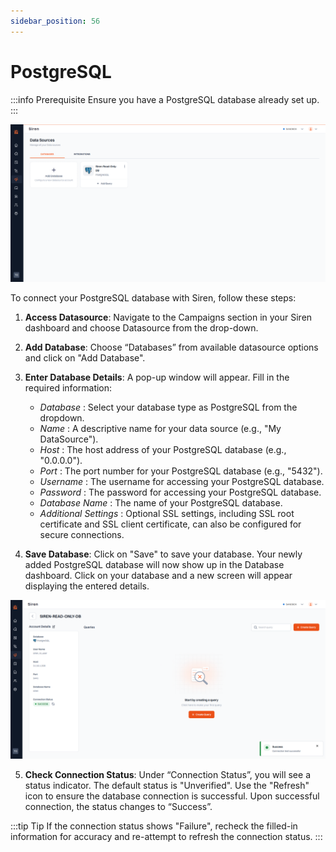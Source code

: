 ```yaml
---
sidebar_position: 56
---
```


# PostgreSQL

:::info Prerequisite
Ensure you have a PostgreSQL database already set up.
:::

![database](../../../Images/Campaigns/database.png)

To connect your PostgreSQL database with Siren, follow these steps:

1. **Access Datasource**: Navigate to the Campaigns section in your Siren dashboard and choose Datasource from the drop-down.

2. **Add Database**: Choose “Databases” from available datasource options and click on "Add Database".

3. **Enter Database Details**: A pop-up window will appear. Fill in the required information:

   - _Database_ : Select your database type as PostgreSQL from the dropdown.
   - _Name_ : A descriptive name for your data source (e.g., "My DataSource").
   - _Host_ : The host address of your PostgreSQL database (e.g., "0.0.0.0").
   - _Port_ : The port number for your PostgreSQL database (e.g., "5432").
   - _Username_ : The username for accessing your PostgreSQL database.
   - _Password_ : The password for accessing your PostgreSQL database.
   - _Database Name_ : The name of your PostgreSQL database.
   - _Additional Settings_ : Optional SSL settings, including SSL root certificate and SSL client certificate, can also be configured for secure connections.

4. **Save Database**: Click on "Save" to save your database. Your newly added PostgreSQL database will now show up in the Database dashboard. Click on your database and a new screen will appear displaying the entered details.

![postgresql](../../../Images/Campaigns/Postgres.png)

5. **Check Connection Status**: Under “Connection Status”, you will see a status indicator. The default status is "Unverified". Use the "Refresh" icon to ensure the database connection is successful. Upon successful connection, the status changes to “Success”.

:::tip Tip
If the connection status shows "Failure", recheck the filled-in information for accuracy and re-attempt to refresh the connection status.
:::

